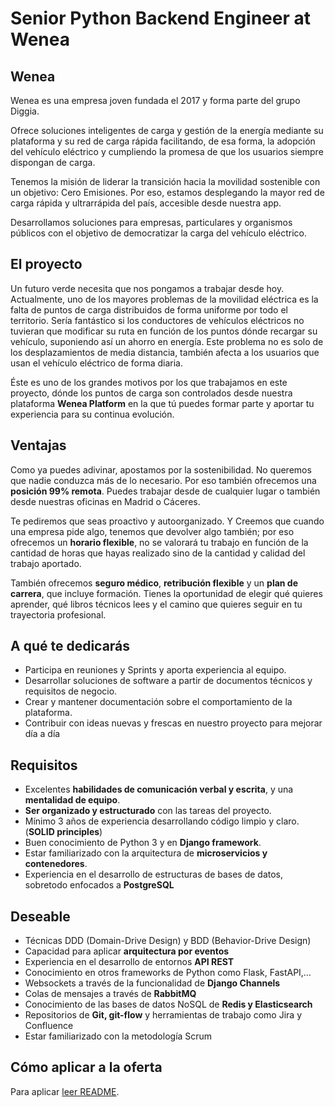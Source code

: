 # Senior Python Backend Engineer at Wenea

## Wenea

Wenea es una empresa joven fundada el 2017 y forma parte del grupo Diggia.

Ofrece soluciones inteligentes de carga y gestión de la energía mediante su plataforma y su red de carga rápida facilitando, de esa forma, la adopción del vehículo eléctrico y cumpliendo la promesa de que los usuarios siempre dispongan de carga.

Tenemos la misión de liderar la transición hacia la movilidad sostenible con un objetivo: Cero Emisiones. Por eso, estamos desplegando la mayor red de carga rápida y ultrarrápida del país, accesible desde nuestra app.

Desarrollamos soluciones para empresas, particulares y organismos públicos con el objetivo de democratizar la carga del vehículo eléctrico.


## El proyecto

Un futuro verde necesita que nos pongamos a trabajar desde hoy. Actualmente, uno de los mayores problemas de la movilidad eléctrica es la falta de puntos de carga distribuidos de forma uniforme por todo el territorio. Sería fantástico si los conductores de vehículos eléctricos no tuvieran que modificar su ruta en función de los puntos dónde recargar su vehículo, suponiendo así un ahorro en energía.
Este problema no es solo de los desplazamientos de media distancia, también afecta a los usuarios que usan el vehículo eléctrico de forma diaria.

Éste es uno de los grandes motivos por los que trabajamos en este proyecto, dónde los puntos de carga son controlados desde nuestra plataforma **Wenea Platform** en la que tú puedes formar parte y aportar tu experiencia para su continua evolución.

## Ventajas


Como ya puedes adivinar, apostamos por la sostenibilidad. No queremos que nadie conduzca más de lo necesario. Por eso también ofrecemos una **posición 99% remota**. Puedes trabajar desde de cualquier lugar o también desde nuestras oficinas en Madrid o Cáceres.

Te pediremos que seas proactivo y autoorganizado. Y Creemos que cuando una empresa pide algo, tenemos que devolver algo también; por eso ofrecemos un **horario flexible**, no se valorará tu trabajo en función de la cantidad de horas que hayas realizado sino de la cantidad y calidad del trabajo aportado.

También ofrecemos **seguro médico**, **retribución flexible** y un **plan de carrera**, que incluye formación. Tienes la oportunidad de elegir qué quieres aprender, qué libros técnicos lees y el camino que quieres seguir en tu trayectoria profesional. 


## A qué te dedicarás

- Participa en reuniones y Sprints y aporta experiencia al equipo.
- Desarrollar soluciones de software a partir de documentos técnicos y requisitos de negocio.
- Crear y mantener documentación sobre el comportamiento de la plataforma.
- Contribuir con ideas nuevas y frescas en nuestro proyecto para mejorar día a día


## Requisitos

- Excelentes **habilidades de comunicación verbal y escrita**, y una **mentalidad de equipo**.
- **Ser organizado y estructurado** con las tareas del proyecto.
- Mínimo 3 años de experiencia desarrollando código limpio y claro. (**SOLID principles**)
- Buen conocimiento de Python 3 y en **Django framework**.
- Estar familiarizado con la arquitectura de **microservicios y contenedores**.
- Experiencia en el desarrollo de estructuras de bases de datos, sobretodo enfocados a **PostgreSQL**


## Deseable

- Técnicas DDD (Domain-Drive Design) y BDD (Behavior-Drive Design)
- Capacidad para aplicar **arquitectura por eventos**
- Experiencia en el desarrollo de entornos **API REST**
- Conocimiento en otros frameworks de Python como Flask, FastAPI,…
- Websockets a través de la funcionalidad de **Django Channels**
- Colas de mensajes a través de **RabbitMQ**
- Conocimiento de las bases de datos NoSQL de **Redis y Elasticsearch**
- Repositorios de **Git, git-flow** y herramientas de trabajo como Jira y Confluence
- Estar familiarizado con la metodología Scrum

## Cómo aplicar a la oferta

Para aplicar [leer README](README.md#Applying).
